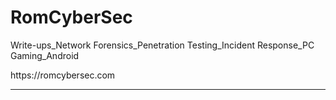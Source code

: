 <h1>RomCyberSec</h1>
<p>Write-ups_Network Forensics_Penetration Testing_Incident Response_PC Gaming_Android</p>
<p>https://romcybersec.com</p>
<hr>
